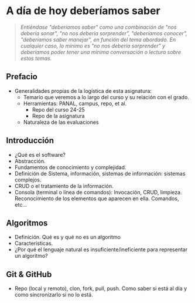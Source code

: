 # A día de hoy deberíamos saber

> *Entiéndase "deberíamos saber" como una combinación de "nos debería sonar", "no nos debería sorprender", "deberíamos conocer", "deberíamos saber manejar", en función del tema abordado. En cualquier caso, lo mínimo es "no nos debería sorprender" y deberíamos poder tener una mínima conversación o lectura sobre estos temas.*

## Prefacio

- Generalidades propias de la logística de esta asignatura:
  - Temario que veremos a lo largo del curso y su relación con el grado.
  - Herramientas: PANAL, campus, repo, et al.
    - Repo del curso 24-25
    - Repo de la asignatura
  - Naturaleza de las evaluaciones

## Introducción

- ¿Qué es el software?
- Abstracción.
- Fundamentos de conocimiento y complejidad.
- Definición de Sistema, información, sistemas de información: sistemas complejos.
- CRUD o el tratamiento de la información.
- Consola (terminal o línea de comandos): Invocación, CRUD, limpieza. Reconocimiento de los elementos que aparecen en ella. Comandos, etc...

## Algoritmos

- Definición. Qué es y qué no es un algoritmo
- Características.
- ¿Por qué el lenguaje natural es insuficiente/ineficiente para representar un algoritmo?

## Git & GitHub

- Repo (local y remoto), clon, fork, pull, push. Como saber si está al día y como sincronizarlo si no lo está.
